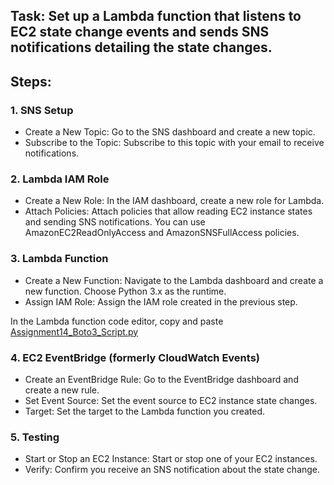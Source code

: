 ## Task: Set up a Lambda function that listens to EC2 state change events and sends SNS notifications detailing the state changes.

## Steps:

### 1. SNS Setup
* Create a New Topic: Go to the SNS dashboard and create a new topic.
* Subscribe to the Topic: Subscribe to this topic with your email to receive notifications.

### 2. Lambda IAM Role
* Create a New Role: In the IAM dashboard, create a new role for Lambda.
* Attach Policies: Attach policies that allow reading EC2 instance states and sending SNS notifications. You can use AmazonEC2ReadOnlyAccess and AmazonSNSFullAccess policies.

### 3. Lambda Function
* Create a New Function: Navigate to the Lambda dashboard and create a new function. Choose Python 3.x as the runtime.
* Assign IAM Role: Assign the IAM role created in the previous step.
  
In the Lambda function code editor, copy and paste [Assignment14_Boto3_Script.py](Assignment14_Boto3_Script.py)


### 4. EC2 EventBridge (formerly CloudWatch Events)
* Create an EventBridge Rule: Go to the EventBridge dashboard and create a new rule.
* Set Event Source: Set the event source to EC2 instance state changes.
* Target: Set the target to the Lambda function you created.

### 5. Testing
* Start or Stop an EC2 Instance: Start or stop one of your EC2 instances.
* Verify: Confirm you receive an SNS notification about the state change.
